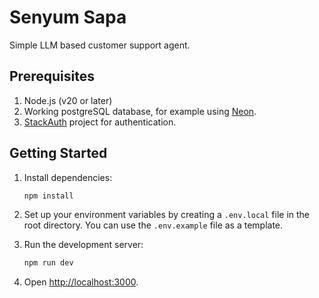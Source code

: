 # Senyum Sapa

Simple LLM based customer support agent.

## Prerequisites

1. Node.js (v20 or later)
2. Working postgreSQL database, for example using [Neon](https://neon.com/).
3. [StackAuth](https://stackauth.dev/) project for authentication.

## Getting Started

1. Install dependencies:

   ```bash
   npm install
   ```

2. Set up your environment variables by creating a `.env.local` file in the root directory. You can use the `.env.example` file as a template.

3. Run the development server:

   ```bash
   npm run dev
   ```

4. Open [http://localhost:3000](http://localhost:3000).
